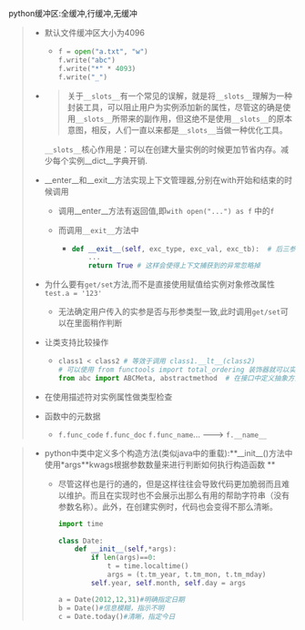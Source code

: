 python缓冲区:全缓冲,行缓冲,无缓冲

> * 默认文件缓冲区大小为4096
>
>   * ```python
>     f = open("a.txt", "w")
>     f.write("abc")
>     f.write("*" * 4093)
>     f.write("_")
>     ```
>
> * > 关于`__slots__`有一个常见的误解，就是将`__slots__`理解为一种封装工具，可以阻止用户为实例添加新的属性，尽管这的确是使用`__slots__`所带来的副作用，但这绝不是使用`__slots__`的原本意图，相反，人们一直以来都是`__slots__`当做一种优化工具。
>
>   `__slots__`核心作用是：可以在创建大量实例的时候更加节省内存。减少每个实例_\_dict__字典开销.
>
> * \_\_enter\_\_和\_\_exit\_\_方法实现上下文管理器,分别在with开始和结束的时候调用
>
>   * 调用\_\_enter\_\_方法有返回值,即`with open("...") as f` 中的`f`
>
>   * 而调用`__exit__`方法中
>
>     * ```python
>       def __exit__(self, exc_type, exc_val, exc_tb):  # 后三参数都是与异常相关 exc_type:异常类型, exc_val:异常值, exc_tb:异常栈
>           ...
>           return True # 这样会使得上下文捕获到的异常忽略掉
>       ```
>
> * 为什么要有`get/set`方法,而不是直接使用赋值给实例对象修改属性 `test.a = '123'`
>
>   * 无法确定用户传入的实参是否与形参类型一致,此时调用`get/set`可以在里面稍作判断
>
> * 让类支持比较操作
>
>   * ```python
>     class1 < class2 # 等效于调用 class1.__lt__(class2)
>     # 可以使用 from functools import total_ordering 装饰器就可以实现所有的比较
>     from abc import ABCMeta, abstractmethod  # 在接口中定义抽象方法
>     ```
>
> * 在使用描述符对实例属性做类型检查
>
> * 函数中的元数据
>
>   * `f.func_code` `f.func_doc` `f.func_name`... ---> `f.__name__`

> * python中类中定义多个构造方法(类似java中的重载):**\_\_init\_\_()方法中使用\*args*\*kwags根据参数数量来进行判断如何执行构造函数 **
>
>   * 尽管这样也是行的通的，但是这样往往会导致代码更加脆弱而且难以维护。而且在实现时也不会展示出那么有用的帮助字符串（没有参数名称）。此外，在创建实例时，代码也会变得不那么清晰。
>
>     ```python
>     import time
>      
>     class Date:
>         def __init__(self,*args):
>             if len(args)==0:
>                 t = time.localtime()
>                 args = (t.tm_year, t.tm_mon, t.tm_mday)
>             self.year, self.month, self.day = args
>     
>     a = Date(2012,12,31)#明确指定日期
>     b = Date()#信息模糊，指示不明
>     c = Date.today()#清晰，指定今日
>     ```
>
>     